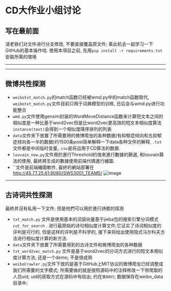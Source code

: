 # CD大作业小组讨论

## 写在最前面

请老铁们对文件进行分支修改, 不要直接覆盖原文件; 乘此机会一起学习一下GitHub的基本操作哈.
使用本項目之前, 先用`pip install -r requirements.txt`安裝所需的環境

---

---

## 微博共性探测

* `weibotxt_match.py`的match函数已经被wmd.py中的match函数取代, `weibotxt_match.py`文件目前只用于词典模型的训练, 日后会与wmd.py进行功能整合
* `wmd.py`文件使用gensim封装的WordMoveDistance函数来计算短文本之间的相似度是一种比基于word2vec但是比word2vec更高效的短文本相似度算法`instance(text)`会得到一个相似度降序排列的列表
* `data`文件夹下放置了所需要用的微博爬虫的各种数据(有抑郁症倾向和五抑郁症倾向各一半的数据)约1500条post简单解释一下data各种文件的解释, `.txt`文件都是中间临时变量,`.csv`是将运用于CD算法的数据.
* `louvain_new.py`文件用於進行Threshold的值來進行數據的篩選, 和louvain算法的使用, 最終將生成的數據使用前端代碼進行繪圖.
* ``文件是前端繪圖軟件, 最終的網站部署在<http://45.77.25.61:8080/SWS3001_TEAM5/>
![image](https://github.com/Talbot1/NUS_CD_Groupwork/raw/master/image/QR.png)

---

## 古诗词共性探测

最終并沒有私用一下文件; 但是他們可以用於進行詩歌的探測

* `txt_match.py`  文件是使用基本的词袋向量基于jieba包的搜索引擎分词模式`cut_for_search` . 进行最原始的诗句相似度计算文件;它证实了诗词相似度的评判是可行的, 但是这样的评判是不科学的, 接下来将给出使用隐式马尔科夫方法进行相似度计算的新方法.
* `data`文件夹下放置了所需要用到的古诗文件和微博爬虫的各种数据
* `txt_word2vec_match.py` 文件是基于word2vec的分词方式进行的短文本相似度计算方法, 还是一个demo; 不是很成熟
* `weiboCrawler.py`文件下放的是基于GitHub上MIT协议的微博爬虫已经调整成我们所需要的文字模式; 所需要做的就是按照源码中的注释修改一下带爬取的人员uid; uid的获取方式在源码中有给出; 约在`第80行`; 数据保存在weibo_data目录中;

